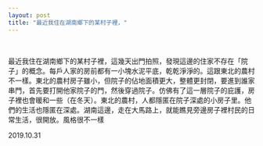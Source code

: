 ```yaml
---
layout: post
title: "最近我住在湖南鄉下的某村子裡，"
---
```


  
&nbsp;
&nbsp;

最近我住在湖南鄉下的某村子裡，這幾天出門拍照，發現這邊的住家不存在「院子」的概念。每戶人家的房前都有一小塊水泥平底，乾乾淨淨的。這跟東北的農村不一樣。東北的農村房子雖小，但院子的佔地面積更大，整體更封閉，要進到誰家串門，首先要打開他家院子的門，然後穿過院子。仿佛有了這一層院子的庇護，房子裡也會暖和一些（在冬天）。東北的農村，人都隱匿在院子深處的小房子里。他們的生活也隱匿在深處。湖南這邊，走在大馬路上，就能瞧見旁邊房子裡村民的日常生活，很開放。風格很不一樣

2019.10.31
